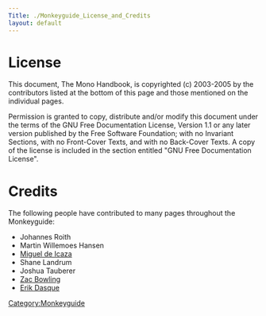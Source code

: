 ```yaml
---
Title: ./Monkeyguide_License_and_Credits
layout: default
---
```


License
=======

This document, The Mono Handbook, is copyrighted (c) 2003-2005 by the
contributors listed at the bottom of this page and those mentioned on
the individual pages.

Permission is granted to copy, distribute and/or modify this document
under the terms of the GNU Free Documentation License, Version 1.1 or
any later version published by the Free Software Foundation; with no
Invariant Sections, with no Front-Cover Texts, and with no Back-Cover
Texts. A copy of the license is included in the section entitled "GNU
Free Documentation License".

Credits
=======

The following people have contributed to many pages throughout the
Monkeyguide:

-   Johannes Roith
-   Martin Willemoes Hansen
-   [Miguel de Icaza]({{site.url}}/User:Miguel "wikilink")
-   Shane Landrum
-   Joshua Tauberer
-   [Zac Bowling]({{site.url}}/User:ZacBowling "wikilink")
-   [Erik Dasque]({{site.url}}/User:Edasque "wikilink")

<Category:Monkeyguide>
